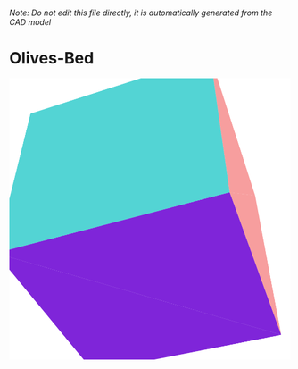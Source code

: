 ###### Note: Do not edit this file directly, it is automatically generated from the CAD model

# Olives-Bed

![](/project.svg)

